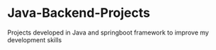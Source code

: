 # Java-Backend-Projects
Projects developed in Java and springboot framework to improve my development skills
